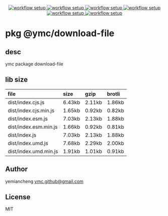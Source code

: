 <p align="center" style="background:white;">
<!-- github workflow stat:s -->
<!-- one line and center  -->
  <a href="https://github.com/YMC-GitHub">
    <img alt="workflow setup" src="https://img.shields.io/static/v1?label=pkg&message=done&color=ff69b4&style=flat-square" />
  </a>
  <a href="https://github.com/YMC-GitHub">
    <img alt="workflow setup" src="https://img.shields.io/static/v1?label=cod&message=done&color=ff69b4&style=flat-square" />
  </a>
    <a href="https://github.com/YMC-GitHub">
    <img alt="workflow setup" src="https://img.shields.io/static/v1?label=dep&message=done&color=ff69b4&style=flat-square" />
  </a>
  <a href="https://github.com/YMC-GitHub">
    <img alt="workflow setup" src="https://img.shields.io/static/v1?label=lin&message=passing&color=ff69b4&style=flat-square" />
  </a>
    <a href="https://github.com/YMC-GitHub">
    <img alt="workflow setup" src="https://img.shields.io/static/v1?label=tes&message={tes_state}&color=ff69b4&style=flat-square" />
  </a>
      <a href="https://github.com/YMC-GitHub">
    <img alt="workflow setup" src="https://img.shields.io/static/v1?label=pro&message=done&color=ff69b4&style=flat-square" />
  </a>


  <!-- https://img.shields.io/badge/<LABEL>-<MESSAGE>-<COLOR> -->
  <!-- https://img.shields.io/static/v1?label=<LABEL>&message=<MESSAGE>&color=<COLOR> -->
<!-- github workflow stat:e -->
</p>

# pkg @ymc/download-file

## desc
ymc package download-file

## lib size  
file | size | gzip | brotli
:---- | :---- | :---- | :----
dist/index.cjs.js | 6.43kb | 2.11kb | 1.86kb
dist/index.cjs.min.js | 1.65kb | 0.92kb | 0.82kb
dist/index.esm.js | 7.03kb | 2.13kb | 1.88kb
dist/index.esm.min.js | 1.66kb | 0.92kb | 0.81kb
dist/index.js | 7.03kb | 2.13kb | 1.88kb
dist/index.umd.js | 7.68kb | 2.29kb | 2.00kb
dist/index.umd.min.js | 1.91kb | 1.01kb | 0.91kb

## Author
yemiancheng <ymc.github@gmail.com>

## License
MIT